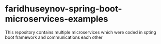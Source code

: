 # faridhuseynov-spring-boot-microservices-examples
This repository contains multiple microservices which were coded in spting boot framework and communications each other

